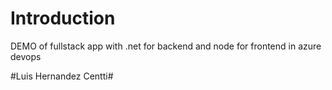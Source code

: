 # Introduction 
DEMO of fullstack app with .net for backend and node for frontend in azure devops



#Luis Hernandez Centti#